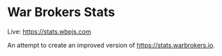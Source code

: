 # War Brokers Stats

Live: https://stats.wbpjs.com

An attempt to create an improved version of https://stats.warbrokers.io.
